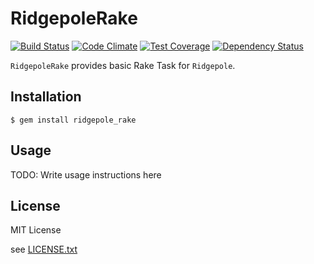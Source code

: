 # RidgepoleRake

[![Build Status](https://travis-ci.org/nalabjp/ridgepole_rake.svg?branch=master)](https://travis-ci.org/nalabjp/ridgepole_rake)
[![Code Climate](https://codeclimate.com/repos/5648b28f1787d7262901c1a7/badges/ec5963ab05cd394277e4/gpa.svg)](https://codeclimate.com/repos/5648b28f1787d7262901c1a7/feed)
[![Test Coverage](https://codeclimate.com/repos/5648b28f1787d7262901c1a7/badges/ec5963ab05cd394277e4/coverage.svg)](https://codeclimate.com/repos/5648b28f1787d7262901c1a7/coverage)
[![Dependency Status](https://gemnasium.com/nalabjp/ridgepole_rake.svg)](https://gemnasium.com/nalabjp/ridgepole_rake)

`RidgepoleRake` provides basic Rake Task for `Ridgepole`.

## Installation

    $ gem install ridgepole_rake

## Usage

TODO: Write usage instructions here

## License

MIT License

see [LICENSE.txt](https://github.com/nalabjp/ridgepole_rake/blob/master/LICENSE.txt)
